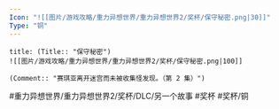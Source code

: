```yaml
---
Icon: "![[图片/游戏攻略/重力异想世界/重力异想世界2/奖杯/保守秘密.png|30]]"
Type: "铜"
---
```

```ad-common-bronze-trophy
title: (Title:: "保守秘密")
![[图片/游戏攻略/重力异想世界/重力异想世界2/奖杯/保守秘密.png|100]]

(Comment:: "赛琪亚离开迷宫而未被收集怪发现。（第 2 集）")
```

#重力异想世界/重力异想世界2/奖杯/DLC/另一个故事 #奖杯 #奖杯/铜

